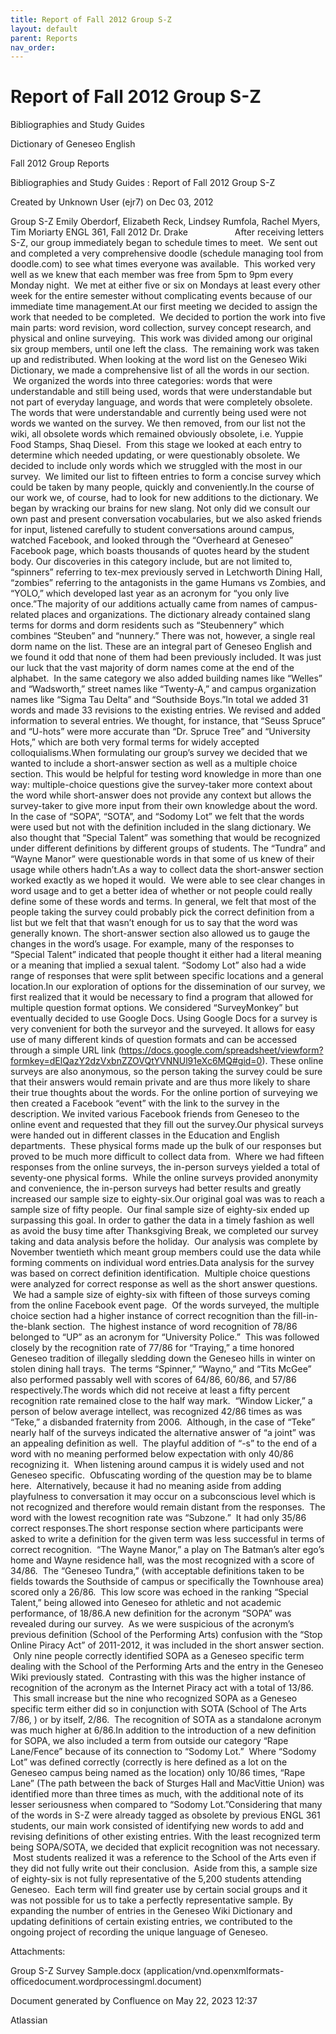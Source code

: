 ```yaml
---
title: Report of Fall 2012 Group S-Z
layout: default
parent: Reports
nav_order:
---
```


# Report of Fall 2012 Group S-Z

Bibliographies and Study Guides

Dictionary of Geneseo English

Fall 2012 Group Reports

Bibliographies and Study Guides : Report of Fall 2012 Group S-Z

Created by  Unknown User (ejr7) on Dec 03, 2012

Group S-Z Emily Oberdorf, Elizabeth Reck, Lindsey Rumfola, Rachel Myers, Tim Moriarty ENGL 361, Fall 2012 Dr. Drake                     After receiving letters S-Z, our group immediately began to schedule times to meet.  We sent out and completed a very comprehensive doodle (schedule managing tool from doodle.com) to see what times everyone was available.  This worked very well as we knew that each member was free from 5pm to 9pm every Monday night.  We met at either five or six on Mondays at least every other week for the entire semester without complicating events because of our immediate time management.At our first meeting we decided to assign the work that needed to be completed.  We decided to portion the work into five main parts: word revision, word collection, survey concept research, and physical and online surveying.  This work was divided among our original six group members, until one left the class.  The remaining work was taken up and redistributed. When looking at the word list on the Geneseo Wiki Dictionary, we made a comprehensive list of all the words in our section.  We organized the words into three categories: words that were understandable and still being used, words that were understandable but not part of everyday language, and words that were completely obsolete. The words that were understandable and currently being used were not words we wanted on the survey. We then removed, from our list not the wiki, all obsolete words which remained obviously obsolete, i.e. Yuppie Food Stamps, Shaq Diesel.  From this stage we looked at each entry to determine which needed updating, or were questionably obsolete. We decided to include only words which we struggled with the most in our survey.  We limited our list to fifteen entries to form a concise survey which could be taken by many people, quickly and conveniently.In the course of our work we, of course, had to look for new additions to the dictionary. We began by wracking our brains for new slang. Not only did we consult our own past and present conversation vocabularies, but we also asked friends for input, listened carefully to student conversations around campus, watched Facebook, and looked through the “Overheard at Geneseo” Facebook page, which boasts thousands of quotes heard by the student body. Our discoveries in this category include, but are not limited to, “spinners” referring to tex-mex previously served in Letchworth Dining Hall, “zombies” referring to the antagonists in the game Humans vs Zombies, and “YOLO,” which developed last year as an acronym for “you only live once.”The majority of our additions actually came from names of campus-related places and organizations. The dictionary already contained slang terms for dorms and dorm residents such as “Steubennery” which combines “Steuben” and “nunnery.” There was not, however, a single real dorm name on the list. These are an integral part of Geneseo English and we found it odd that none of them had been previously included. It was just our luck that the vast majority of dorm names come at the end of the alphabet.  In the same category we also added building names like “Welles” and “Wadsworth,” street names like “Twenty-A,” and campus organization names like “Sigma Tau Delta” and “Southside Boys.”In total we added 31 words and made 33 revisions to the existing entries. We revised and added information to several entries. We thought, for instance, that “Seuss Spruce” and “U-hots” were more accurate than “Dr. Spruce Tree” and “University Hots,” which are both very formal terms for widely accepted colloquialisms.When formulating our group’s survey we decided that we wanted to include a short-answer section as well as a multiple choice section. This would be helpful for testing word knowledge in more than one way: multiple-choice questions give the survey-taker more context about the word while short-answer does not provide any context but allows the survey-taker to give more input from their own knowledge about the word. In the case of “SOPA”, “SOTA”, and “Sodomy Lot” we felt that the words were used but not with the definition included in the slang dictionary. We also thought that “Special Talent” was something that would be recognized under different definitions by different groups of students. The “Tundra” and “Wayne Manor” were questionable words in that some of us knew of their usage while others hadn’t.As a way to collect data the short-answer section worked exactly as we hoped it would.  We were able to see clear changes in word usage and to get a better idea of whether or not people could really define some of these words and terms. In general, we felt that most of the people taking the survey could probably pick the correct definition from a list but we felt that that wasn’t enough for us to say that the word was generally known. The short-answer section also allowed us to gauge the changes in the word’s usage. For example, many of the responses to “Special Talent” indicated that people thought it either had a literal meaning or a meaning that implied a sexual talent. “Sodomy Lot” also had a wide range of responses that were split between specific locations and a general location.In our exploration of options for the dissemination of our survey, we first realized that it would be necessary to find a program that allowed for multiple question format options. We considered “SurveyMonkey” but eventually decided to use Google Docs. Using Google Docs for a survey is very convenient for both the surveyor and the surveyed. It allows for easy use of many different kinds of question formats and can be accessed through a simple URL link (https://docs.google.com/spreadsheet/viewform?formkey=dElQazY2dzVxbnZZOVQtYVNNUl91eXc6MQ#gid=0). These online surveys are also anonymous, so the person taking the survey could be sure that their answers would remain private and are thus more likely to share their true thoughts about the words. For the online portion of surveying we then created a Facebook “event” with the link to the survey in the description. We invited various Facebook friends from Geneseo to the online event and requested that they fill out the survey.Our physical surveys were handed out in different classes in the Education and English departments.  These physical forms made up the bulk of our responses but proved to be much more difficult to collect data from.  Where we had fifteen responses from the online surveys, the in-person surveys yielded a total of seventy-one physical forms.  While the online surveys provided anonymity and convenience, the in-person surveys had better results and greatly increased our sample size to eighty-six.Our original goal was was to reach a sample size of fifty people.  Our final sample size of eighty-six ended up surpassing this goal. In order to gather the data in a timely fashion as well as avoid the busy time after Thanksgiving Break, we completed our survey taking and data analysis before the holiday.  Our analysis was complete by November twentieth which meant group members could use the data while forming comments on individual word entries.Data analysis for the survey was based on correct definition identification.  Multiple choice questions were analyzed for correct response as well as the short answer questions.  We had a sample size of eighty-six with fifteen of those surveys coming from the online Facebook event page.  Of the words surveyed, the multiple choice section had a higher instance of correct recognition than the fill-in-the-blank section.  The highest instance of word recognition of 78/86 belonged to “UP” as an acronym for “University Police.”  This was followed closely by the recognition rate of 77/86 for “Traying,” a time honored Geneseo tradition of illegally sledding down the Geneseo hills in winter on stolen dining hall trays.  The terms “Spinner,” “Wayno,” and “Tits McGee” also performed passably well with scores of 64/86, 60/86, and 57/86 respectively.The words which did not receive at least a fifty percent recognition rate remained close to the half way mark.  “Window Licker,” a person of below average intellect, was recognized 42/86 times as was “Teke,” a disbanded fraternity from 2006.  Although, in the case of “Teke” nearly half of the surveys indicated the alternative answer of “a joint” was an appealing definition as well.  The playful addition of “-s” to the end of a word with no meaning performed below expectation with only 40/86 recognizing it.  When listening around campus it is widely used and not Geneseo specific.  Obfuscating wording of the question may be to blame here.  Alternatively, because it had no meaning aside from adding playfulness to conversation it may occur on a subconscious level which is not recognized and therefore would remain distant from the responses.  The word with the lowest recognition rate was “Subzone.”  It had only 35/86 correct responses.The short response section where participants were asked to write a definition for the given term was less successful in terms of correct recognition.  “The Wayne Manor,” a play on The Batman’s alter ego’s home and Wayne residence hall, was the most recognized with a score of 34/86.  The “Geneseo Tundra,” (with acceptable definitions taken to be fields towards the Southside of campus or specifically the Townhouse area) scored only a 26/86.  This low score was echoed in the ranking “Special Talent,” being allowed into Geneseo for athletic and not academic performance, of 18/86.A new definition for the acronym “SOPA” was revealed during our survey.  As we were suspicious of the acronym’s previous definition (School of the Performing Arts) confusion with the “Stop Online Piracy Act” of 2011-2012, it was included in the short answer section.  Only nine people correctly identified SOPA as a Geneseo specific term dealing with the School of the Performing Arts and the entry in the Geneseo Wiki previously stated.  Contrasting with this was the higher instance of recognition of the acronym as the Internet Piracy act with a total of 13/86.  This small increase but the nine who recognized SOPA as a Geneseo specific term either did so in conjunction with SOTA (School of The Arts 7/86, ) or by itself, 2/86.  The recognition of SOTA as a standalone acronym was much higher at 6/86.In addition to the introduction of a new definition for SOPA, we also included a term from outside our category “Rape Lane/Fence” because of its connection to “Sodomy Lot.”  Where “Sodomy Lot” was defined correctly (correctly is here defined as a lot on the Geneseo campus being named as the location) only 10/86 times, “Rape Lane” (The path between the back of Sturges Hall and MacVittie Union) was identified more than three times as much, with the additional note of its lesser seriousness when compared to “Sodomy Lot.”Considering that many of the words in S-Z were already tagged as obsolete by previous ENGL 361 students, our main work consisted of identifying new words to add and revising definitions of other existing entries. With the least recognized term being SOPA/SOTA, we decided that explicit recognition was not necessary.  Most students realized it was a reference to the School of the Arts even if they did not fully write out their conclusion.  Aside from this, a sample size of eighty-six is not fully representative of the 5,200 students attending Geneseo.  Each term will find greater use by certain social groups and it was not possible for us to take a perfectly representative sample. By expanding the number of entries in the Geneseo Wiki Dictionary and updating definitions of certain existing entries, we contributed to the ongoing project of recording the unique language of Geneseo.

Attachments:

Group S-Z Survey Sample.docx (application/vnd.openxmlformats-officedocument.wordprocessingml.document)

Document generated by Confluence on May 22, 2023 12:37

Atlassian
